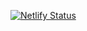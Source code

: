 [![Netlify Status](https://api.netlify.com/api/v1/badges/26c25706-6785-47f4-8b07-35a18fe70626/deploy-status)](https://app.netlify.com/sites/relaxed-dijkstra-0d5a2c/deploys)
